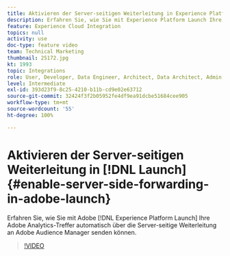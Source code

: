 ```yaml
---
title: Aktivieren der Server-seitigen Weiterleitung in Experience Platform Launch
description: Erfahren Sie, wie Sie mit Experience Platform Launch Ihre Adobe Analytics-Treffer automatisch über die Server-seitige Weiterleitung an Adobe Audience Manager senden können.
feature: Experience Cloud Integration
topics: null
activity: use
doc-type: feature video
team: Technical Marketing
thumbnail: 25172.jpg
kt: 1993
topic: Integrations
role: User, Developer, Data Engineer, Architect, Data Architect, Admin, Leader
level: Intermediate
exl-id: 393d23f9-8c25-4210-b11b-cd9e02e63712
source-git-commit: 32424f3f2b05952fe4df9ea91dcbe51684cee905
workflow-type: tm+mt
source-wordcount: '55'
ht-degree: 100%

---
```


# Aktivieren der Server-seitigen Weiterleitung in [!DNL Launch] {#enable-server-side-forwarding-in-adobe-launch}

Erfahren Sie, wie Sie mit Adobe [!DNL Experience Platform Launch] Ihre Adobe Analytics-Treffer automatisch über die Server-seitige Weiterleitung an Adobe Audience Manager senden können.

>[!VIDEO](https://video.tv.adobe.com/v/25172?quality=12)
